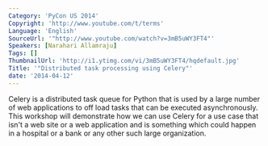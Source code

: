 ```yaml
---
Category: 'PyCon US 2014'
Copyright: 'http://www.youtube.com/t/terms'
Language: 'English'
SourceUrl: '"http://www.youtube.com/watch?v=3mB5uWY3FT4"'
Speakers: [Narahari Allamraju]
Tags: []
ThumbnailUrl: 'http://i1.ytimg.com/vi/3mB5uWY3FT4/hqdefault.jpg'
Title: '"Distributed task processing using Celery"'
date: '2014-04-12'
---
```

Celery is a distributed task queue for Python that is used by a large number of web applications to off load tasks that can be executed asynchronously. This workshop will demonstrate how we can use Celery for a use case that isn't a web site or a web application and is something which could happen in a hospital or a bank or any other such large organization.